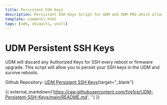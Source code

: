 ```yaml
---
title: Persistent SSH Keys
description: Persistent SSH Keys Script for UDM and UDM PRO which allows you to persists your SSH keys after reboot.
template: comments.html
tags: [udm, ubiquiti, unifi]
---
```


# UDM Persistent SSH Keys

UDM will discard any Authorized Keys for SSH every reboot or firmware upgrade.
This script will allow you to persist your SSH keys in the UDM and survive reboots.

Github Repository: [UDM Persistent SSH Keys][udm-persistent-ssh-keys-url]{target="\_blank"}

{{ external_markdown('https://raw.githubusercontent.com/fire1ce/UDM-Persistent-SSH-Keys/main/README.md', '') }}

<!-- appendices -->

<!-- urls -->

[udm-persistent-ssh-keys-url]: https://github.com/fire1ce/UDM-Persistent-SSH-Keys 'Github Repository'

<!-- images -->

<!--css-->

<!-- end appendices -->
